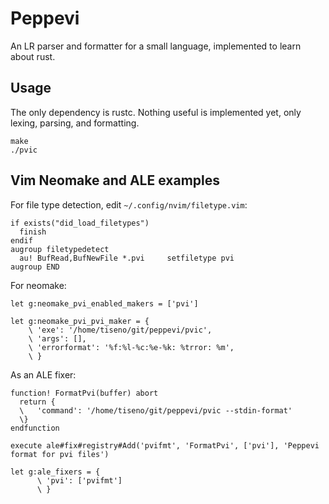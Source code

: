 # Peppevi
An LR parser and formatter for a small language, implemented to learn about rust.

## Usage
The only dependency is rustc.
Nothing useful is implemented yet, only lexing, parsing, and formatting.

```
make
./pvic
```

## Vim Neomake and ALE examples
For file type detection, edit `~/.config/nvim/filetype.vim`:
```vim
if exists("did_load_filetypes")
  finish
endif
augroup filetypedetect
  au! BufRead,BufNewFile *.pvi     setfiletype pvi
augroup END
```

For neomake:
```vim
let g:neomake_pvi_enabled_makers = ['pvi']

let g:neomake_pvi_pvi_maker = {
    \ 'exe': '/home/tiseno/git/peppevi/pvic',
    \ 'args': [],
    \ 'errorformat': '%f:%l-%c:%e-%k: %trror: %m',
    \ }
```

As an ALE fixer:
```vim
function! FormatPvi(buffer) abort
  return {
  \   'command': '/home/tiseno/git/peppevi/pvic --stdin-format'
  \}
endfunction

execute ale#fix#registry#Add('pvifmt', 'FormatPvi', ['pvi'], 'Peppevi format for pvi files')

let g:ale_fixers = {
      \ 'pvi': ['pvifmt']
      \ }
```

